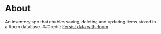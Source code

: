 # About
An inventory app that enables saving, deleting and updating items stored in a Room database.
##Credit:
[Persist data with Room](https://developer.android.com/codelabs/basic-android-kotlin-compose-persisting-data-room?continue=https%3A%2F%2Fdeveloper.android.com%2Fcourses%2Fpathways%2Fandroid-basics-compose-unit-6-pathway-2%23codelab-https%3A%2F%2Fdeveloper.android.com%2Fcodelabs%2Fbasic-android-kotlin-compose-persisting-data-room#2)